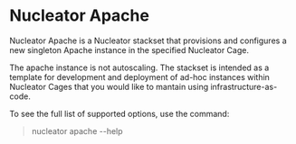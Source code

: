 Nucleator Apache
==================

Nucleator Apache is a Nucleator stackset that provisions and configures a new singleton Apache instance in the specified Nucleator Cage.

The apache instance is not autoscaling.  The stackset is intended as a template for development and deployment of ad-hoc instances within Nucleator Cages that you would like to mantain using infrastructure-as-code.

To see the full list of supported options, use the command:

> nucleator apache --help